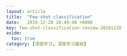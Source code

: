 ```yaml
---
layout: article
title:  "Few-shot classification"
date:   2018-12-20 18:49:40 +0800
key: few-shot-classification-review-20181220
aside:
  toc: true
category: [深度学习, 深度学习基础]
---
```

